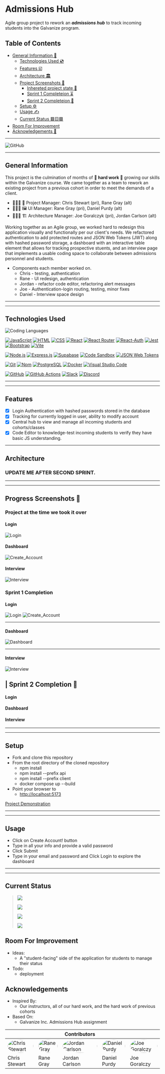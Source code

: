 # Admissions Hub

Agile group project to rework an ***admissions hub***  to track incoming students into the Galvanize program.

## Table of Contents

- [General Information 📄](#general-information)
  - [Technologies Used 💿](#technologies-used)
  - [Features ☑️](#features)
  - [Architecture 🏛️](#architecture)
  - [Project Screenshots 📸 ](#progress-screenshots-🧱)
      - [Inhereted project state 🧰](#project-at-the-time-we-took-it-over)
      - [Sprint 1 Completeion ⏳](#sprint-1-completion)
      - [Sprint 2 Completeion 🏁](#sprint-2-completion-🏁)
  - [Setup ⚙️](#setup)
  - [Usage ✍️](#usage)
  - [Current Status 🟥🟨🟩](#current-status)
- [Room For Improvement ](#room-for-improvement)
- [Acknowledgements 🙏](#acknowledgements)
___

![GitHub](https://img.shields.io/github/last-commit/gschool-blue-ocean/admissions-hub-20/main)

___
## General Information

This project is the culmination of months of **🚀 hard work 🚀** growing our skills within the Galvanize course. We came together as a team to rework an existing project from a previous cohort in order to meet the demands of a client.

-  👨🏻‍✈️ 📝 Project Manager: Chris Stewart (pri), Rane Gray (alt)
-  👨🏻‍🎨 🖼️ UI Manager: Rane Gray (pri), Daniel Purdy (alt)
-  👷🏻‍♂️ 🏗️ Architecture Manager: Joe Goralczyk (pri), Jordan Carlson (alt)

Working together as an Agile group, we worked hard to redesign this application visually and functionally per our client's needs. We refactored authentication to add protected routes and JSON Web Tokens (JWT) along with hashed password storage, a dashboard with an interactive table element that allows for tracking prospective stuents, and an interview page that implements a usable coding space to collaborate between admissions personnel and students.

- Components each member worked on.
  - Chris - testing, authentication
  - Rane - UI redesign, authentication
  - Jordan - refactor code editor, refactoring alert messages
  - Joe - Authentication-login routing, testing, minor fixes
  - Daniel - Interview space design
___
___
## Technologies Used


![Coding Languages](https://img.shields.io/github/languages/count/gschool-blue-ocean/admissions-hub-20?label=Coding%20Languages&style=plastic)

 [![JavaScript](https://img.shields.io/badge/-JavaScript-F7DF1E?style=flat&logo=javascript&logoColor=black)](https://developer.mozilla.org/en-US/docs/Web/JavaScript)
  [![HTML](https://img.shields.io/badge/-HTML-E34F26?style=flat&logo=html5&logoColor=black)](https://developer.mozilla.org/en-US/docs/Web/HTML)
  [![CSS](https://img.shields.io/badge/-CSS-1572B6?style=flat&logo=css3&logoColor=white)](https://developer.mozilla.org/en-US/docs/Web/CSS)
  [![React](https://img.shields.io/badge/-React-61DAFB?style=flat&logo=react&logoColor=black)](https://react.dev/)
  [![React Router](https://img.shields.io/badge/-React_Router-red?style=flat&logo=reactrouter&logoColor=black)](https://reactrouter.com/en/main)
  [![React-Auth](https://img.shields.io/badge/-React_Auth-red?style=flat&logo=npm&logoColor=black)](https://www.npmjs.com/package/react-auth-kit)
  [![Jest](https://img.shields.io/badge/-Jest-purple?style=flat&logo=jest&logoColor=black)](https://jestjs.io/)
  [![Bootstrap](https://img.shields.io/badge/-Bootstrap-7952B3?style=flat&logo=bootstrap&logoColor=white)](https://getbootstrap.com/)
  [![Vite](https://img.shields.io/badge/-Vite-646CFF?style=flat&logo=vite&logoColor=F6DC40)](https://vitejs.dev/)
  
  [![Node.js](https://img.shields.io/badge/-Node.js-339933?style=flat&logo=Node.js&logoColor=black)](https://nodejs.org/)
  [![Express.js](https://img.shields.io/badge/-Express.js-000000?style=flat&logo=express&logoColor=white)](https://expressjs.com/)
  [![Supabase](https://img.shields.io/badge/-Supabase-3FCF8E?style=flat&logo=supabase&logoColor=black)](https://supabase.com/)
  [![Code Sandbox](https://img.shields.io/badge/Code%20Sandbox-Live%20code%20editor-blue?style=plastic&logo=codesandbox)](https://codesandbox.io/?from-app=1)
  [![JSON Web Tokens](https://img.shields.io/badge/JSON%20Web%20Tokens-blue?style=plastic&logo=jsonwebtokens)](https://jwt.io/)


  [![Git](https://img.shields.io/badge/-Git-F05032?style=flat&logo=git&logoColor=black)](https://git-scm.com/)
  [![Npm](https://img.shields.io/badge/-Npm-CB3837?style=flat&logo=npm&logoColor=white)](https://npmjs.com/)
  [![PostgreSQL](https://img.shields.io/badge/PostgreSQL-316192?style=flat&logo=postgresql&logoColor=white)](https://www.postgresql.org/)
  [![Docker](https://img.shields.io/badge/Docker-2CA5E0?style=flat&logo=docker&logoColor=white)](https://www.docker.com/)
  [![Visual Studio Code](https://img.shields.io/badge/Visual_Studio_Code-2CA5E0?style=flat&logo=visualstudiocode&logoColor=white)](https://www.docker.com/)

  [![GitHub](https://img.shields.io/badge/-GitHub-181717?style=flat&logo=github&logoColor=white)](https://github.com/)
  [![GitHub Actions](https://img.shields.io/badge/-GitHub-181717?style=flat&logo=githubactions&logoColor=white)](https://github.com/features/actions) 
  [![Slack](https://img.shields.io/badge/-Slack-4A154B?style=flat&logo=slack&logoColor=white)](https://slack.com/)
  [![Discord](https://img.shields.io/badge/-Discord-5865F2?style=flat&logo=discord&logoColor=white)](https://discord.com/)

___
___

## Features

- [x] Login Authentication with hashed passwords stored in the database
- [x] Tracking for currently logged in user, ability to modify account
- [x] Central hub to view and manage all incoming students and cohorts/classes
- [x] Code Editor to knowledge-test incoming students to verify they have basic JS understanding.
___

## Architecture

### UPDATE ME AFTER SECOND SPRINT.
___
___

## Progress Screenshots 🧱

### Project at the time we took it over
#### Login
![Login](/documentation/images/mcsp-19/mcsp-19_login.png)
#### Dashboard
![Create_Account](/documentation/images/mcsp-19/mcsp-19_Edit_Profile.png)
#### Interview
![Interview](/documentation/images/mcsp-19/mcsp-19_Interview.png)

### Sprint 1 Completion

#### Login

![Login](/documentation/images/mcsp-20/login.png)
![Create_Account](/documentation/images/mcsp-20/create_account.png)
___

#### Dashboard

![Dashboard](/documentation/images/mcsp-20/dashboard.png)
___

#### Interview

![Interview](/documentation/images/mcsp-20/interview.png)

## | Sprint 2 Completion 🏁
#### Login
#### Dashboard
#### Interview
___
___
## Setup

- Fork and clone this repository
- From the root directory of the cloned repository
  - npm install
  - npm install --prefix api
  - npm install --prefix client
  - docker compose up --build
- Point your browser to
  - [http://localhost:5173](http://localhost:5173/login)

[Project Demonstration](deployment_link_will_go_here_when_complete)
___
___

## Usage

- Click on Create Account! button
- Type in all your info and provide a valid password
- Click Submit
- Type in your email and password and Click Login to explore the dashboard
___
___

## Current Status

>![](https://img.shields.io/date/1686056400?label=%F0%9F%8F%83%F0%9F%8F%BB%E2%80%8D%E2%99%82%EF%B8%8FSprint%201%20Start%3A)
>
> ![](https://img.shields.io/date/1686957602?color=success&label=%F0%9F%8F%83%F0%9F%8F%BB%E2%80%8D%E2%99%82%EF%B8%8FSprint%201%20Complete%3A) 
>
> ![](https://img.shields.io/date/1687269600?color=orange&label=%F0%9F%8F%83%F0%9F%8F%BB%E2%80%8D%E2%99%82%EF%B8%8FSprint%202%20Start%3A)
>
> ![](https://img.shields.io/date/1687899600?color=success&label=%F0%9F%8F%83%F0%9F%8F%BB%E2%80%8D%E2%99%82%EF%B8%8FSprint%202%20Complete%3A)

## Room For Improvement

- Ideas:
  - A "student-facing" side of the application for students to manage their status
- Todo:
  - deployment

## Acknowledgements

- Inspired By:
  - Our instructors, all of our hard work, and the hard work of previous cohorts
- Based On:
  - Galvanize Inc. Admissions Hub assignment


|            |            | Contributors           |            |            |
|-----------------------|-----------------------|-----------------------|-----------------------|-----------------------|
| <a href="https://www.linkedin.com/in/imchrisstew/"><img src="https://media.licdn.com/dms/image/D5635AQHt01juJ9QveQ/profile-framedphoto-shrink_800_800/0/1680328466357?e=1687572000&v=beta&t=1QwnCzayaahfA6uWIAjai9syFfFI8TGGlK2ivtvDOSc" alt="Chris Stewart" style="border-radius: 50%; max-width: 200px; max-height: 200px; width: 100%; height: auto;"></a>         | <a href="https://www.linkedin.com/in/ranegray/"><img src="https://media.licdn.com/dms/image/D4E35AQGE-Bem81uMyQ/profile-framedphoto-shrink_800_800/0/1681827900706?e=1687568400&v=beta&t=J56aDqT3EliqrAdrLj7g4A3osIDz8cZZsw2krp0Uypo" alt="Rane Gray" style="border-radius: 50%; max-width: 200px; max-height: 200px; width: 100%; height: auto;"></a>             | <a href="https://www.linkedin.com/in/jordan-carlson99/"><img src="https://media.licdn.com/dms/image/D4E35AQGrrjb8pGAl3g/profile-framedphoto-shrink_800_800/0/1683735122928?e=1687572000&v=beta&t=TTc61zFA-2YfhUTQWnyQsiZjS6fbPGp3SIECW8Q5dGk" alt="Jordan Carlson" style="border-radius: 50%; max-width: 200px; max-height: 200px; width: 100%; height: auto;"></a>    | <a href="https://www.linkedin.com/in/daniel-purdy/"><img src="https://media.licdn.com/dms/image/D5635AQE9CIe_lzJ8lw/profile-framedphoto-shrink_800_800/0/1680780979021?e=1687572000&v=beta&t=c-kiJdHPWilfRJppwe0QNuKdO_AP0Viob1bOlfXMHF8" alt="Daniel Purdy" style="border-radius: 50%; max-width: 200px; max-height: 200px; width: 100%; height: auto;"></a>         | <a href="https://www.linkedin.com/in/joegoralczyk/"><img src="https://media.licdn.com/dms/image/D5635AQFcbr2AdRSDyQ/profile-framedphoto-shrink_800_800/0/1684099622257?e=1687572000&v=beta&t=27HbEewIKl9uqqhpl5TQb-3GHjLAHcPVEo0kv_sTraA" alt="Joe Goralczy" style="border-radius: 50%; max-width: 200px; max-height: 200px; width: 100%; height: auto;"></a>         |
| Chris Stewart         | Rane Gray             | Jordan Carlson        | Daniel Purdy          | Joe Goralczy          |
